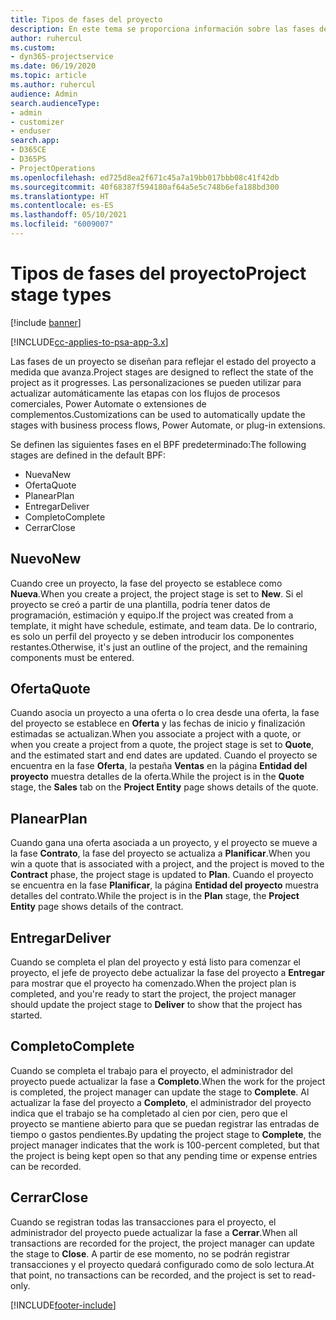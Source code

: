 ```yaml
---
title: Tipos de fases del proyecto
description: En este tema se proporciona información sobre las fases del proyecto.
author: ruhercul
ms.custom:
- dyn365-projectservice
ms.date: 06/19/2020
ms.topic: article
ms.author: ruhercul
audience: Admin
search.audienceType:
- admin
- customizer
- enduser
search.app:
- D365CE
- D365PS
- ProjectOperations
ms.openlocfilehash: ed725d8ea2f671c45a7a19bb017bbb08c41f42db
ms.sourcegitcommit: 40f68387f594180af64a5e5c748b6efa188bd300
ms.translationtype: HT
ms.contentlocale: es-ES
ms.lasthandoff: 05/10/2021
ms.locfileid: "6009007"
---
```

# <a name="project-stage-types"></a><span data-ttu-id="688c1-103">Tipos de fases del proyecto</span><span class="sxs-lookup"><span data-stu-id="688c1-103">Project stage types</span></span> 

[!include [banner](../includes/psa-now-project-operations.md)]

[!INCLUDE[cc-applies-to-psa-app-3.x](../includes/cc-applies-to-psa-app-3x.md)]

<span data-ttu-id="688c1-104">Las fases de un proyecto se diseñan para reflejar el estado del proyecto a medida que avanza.</span><span class="sxs-lookup"><span data-stu-id="688c1-104">Project stages are designed to reflect the state of the project as it progresses.</span></span> <span data-ttu-id="688c1-105">Las personalizaciones se pueden utilizar para actualizar automáticamente las etapas con los flujos de procesos comerciales, Power Automate o extensiones de complementos.</span><span class="sxs-lookup"><span data-stu-id="688c1-105">Customizations can be used to automatically update the stages with business process flows, Power Automate, or plug-in extensions.</span></span>

<span data-ttu-id="688c1-106">Se definen las siguientes fases en el BPF predeterminado:</span><span class="sxs-lookup"><span data-stu-id="688c1-106">The following stages are defined in the default BPF:</span></span>

- <span data-ttu-id="688c1-107">Nueva</span><span class="sxs-lookup"><span data-stu-id="688c1-107">New</span></span>
- <span data-ttu-id="688c1-108">Oferta</span><span class="sxs-lookup"><span data-stu-id="688c1-108">Quote</span></span>
- <span data-ttu-id="688c1-109">Planear</span><span class="sxs-lookup"><span data-stu-id="688c1-109">Plan</span></span>
- <span data-ttu-id="688c1-110">Entregar</span><span class="sxs-lookup"><span data-stu-id="688c1-110">Deliver</span></span>
- <span data-ttu-id="688c1-111">Completo</span><span class="sxs-lookup"><span data-stu-id="688c1-111">Complete</span></span>
- <span data-ttu-id="688c1-112">Cerrar</span><span class="sxs-lookup"><span data-stu-id="688c1-112">Close</span></span> 

## <a name="new"></a><span data-ttu-id="688c1-113">Nuevo</span><span class="sxs-lookup"><span data-stu-id="688c1-113">New</span></span>

<span data-ttu-id="688c1-114">Cuando cree un proyecto, la fase del proyecto se establece como **Nueva**.</span><span class="sxs-lookup"><span data-stu-id="688c1-114">When you create a project, the project stage is set to **New**.</span></span> <span data-ttu-id="688c1-115">Si el proyecto se creó a partir de una plantilla, podría tener datos de programación, estimación y equipo.</span><span class="sxs-lookup"><span data-stu-id="688c1-115">If the project was created from a template, it might have schedule, estimate, and team data.</span></span> <span data-ttu-id="688c1-116">De lo contrario, es solo un perfil del proyecto y se deben introducir los componentes restantes.</span><span class="sxs-lookup"><span data-stu-id="688c1-116">Otherwise, it's just an outline of the project, and the remaining components must be entered.</span></span>

## <a name="quote"></a><span data-ttu-id="688c1-117">Oferta</span><span class="sxs-lookup"><span data-stu-id="688c1-117">Quote</span></span>

<span data-ttu-id="688c1-118">Cuando asocia un proyecto a una oferta o lo crea desde una oferta, la fase del proyecto se establece en **Oferta** y las fechas de inicio y finalización estimadas se actualizan.</span><span class="sxs-lookup"><span data-stu-id="688c1-118">When you associate a project with a quote, or when you create a project from a quote, the project stage is set to **Quote**, and the estimated start and end dates are updated.</span></span> <span data-ttu-id="688c1-119">Cuando el proyecto se encuentra en la fase **Oferta**, la pestaña **Ventas** en la página **Entidad del proyecto** muestra detalles de la oferta.</span><span class="sxs-lookup"><span data-stu-id="688c1-119">While the project is in the **Quote** stage, the **Sales** tab on the **Project Entity** page shows details of the quote.</span></span>

## <a name="plan"></a><span data-ttu-id="688c1-120">Planear</span><span class="sxs-lookup"><span data-stu-id="688c1-120">Plan</span></span>

<span data-ttu-id="688c1-121">Cuando gana una oferta asociada a un proyecto, y el proyecto se mueve a la fase **Contrato**, la fase del proyecto se actualiza a **Planificar**.</span><span class="sxs-lookup"><span data-stu-id="688c1-121">When you win a quote that is associated with a project, and the project is moved to the **Contract** phase, the project stage is updated to **Plan**.</span></span> <span data-ttu-id="688c1-122">Cuando el proyecto se encuentra en la fase **Planificar**, la página **Entidad del proyecto** muestra detalles del contrato.</span><span class="sxs-lookup"><span data-stu-id="688c1-122">While the project is in the **Plan** stage, the **Project Entity** page shows details of the contract.</span></span>

## <a name="deliver"></a><span data-ttu-id="688c1-123">Entregar</span><span class="sxs-lookup"><span data-stu-id="688c1-123">Deliver</span></span>

<span data-ttu-id="688c1-124">Cuando se completa el plan del proyecto y está listo para comenzar el proyecto, el jefe de proyecto debe actualizar la fase del proyecto a **Entregar** para mostrar que el proyecto ha comenzado.</span><span class="sxs-lookup"><span data-stu-id="688c1-124">When the project plan is completed, and you're ready to start the project, the project manager should update the project stage to **Deliver** to show that the project has started.</span></span>

## <a name="complete"></a><span data-ttu-id="688c1-125">Completo</span><span class="sxs-lookup"><span data-stu-id="688c1-125">Complete</span></span> 

<span data-ttu-id="688c1-126">Cuando se completa el trabajo para el proyecto, el administrador del proyecto puede actualizar la fase a **Completo**.</span><span class="sxs-lookup"><span data-stu-id="688c1-126">When the work for the project is completed, the project manager can update the stage to **Complete**.</span></span> <span data-ttu-id="688c1-127">Al actualizar la fase del proyecto a **Completo**, el administrador del proyecto indica que el trabajo se ha completado al cien por cien, pero que el proyecto se mantiene abierto para que se puedan registrar las entradas de tiempo o gastos pendientes.</span><span class="sxs-lookup"><span data-stu-id="688c1-127">By updating the project stage to **Complete**, the project manager indicates that the work is 100-percent completed, but that the project is being kept open so that any pending time or expense entries can be recorded.</span></span>

## <a name="close"></a><span data-ttu-id="688c1-128">Cerrar</span><span class="sxs-lookup"><span data-stu-id="688c1-128">Close</span></span>

<span data-ttu-id="688c1-129">Cuando se registran todas las transacciones para el proyecto, el administrador del proyecto puede actualizar la fase a **Cerrar**.</span><span class="sxs-lookup"><span data-stu-id="688c1-129">When all transactions are recorded for the project, the project manager can update the stage to **Close**.</span></span> <span data-ttu-id="688c1-130">A partir de ese momento, no se podrán registrar transacciones y el proyecto quedará configurado como de solo lectura.</span><span class="sxs-lookup"><span data-stu-id="688c1-130">At that point, no transactions can be recorded, and the project is set to read-only.</span></span>


[!INCLUDE[footer-include](../includes/footer-banner.md)]